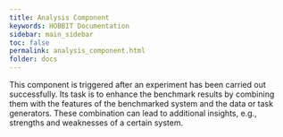 ```yaml
---
title: Analysis Component
keywords: HOBBIT Documentation
sidebar: main_sidebar
toc: false
permalink: analysis_component.html
folder: docs
---
```


This component is triggered after an experiment has been carried out successfully.
Its task is to enhance the benchmark results by combining them with the features of the benchmarked system and the data or task generators.
These combination can lead to additional insights, e.g., strengths and weaknesses of a certain system.

